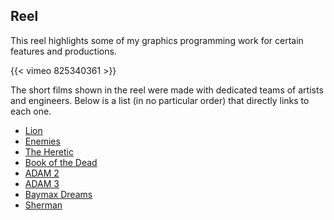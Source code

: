## Reel

This reel highlights some of my graphics programming work for certain features and productions.

{{< vimeo 825340361 >}}

The short films shown in the reel were made with dedicated teams of artists and engineers. 
Below is a list (in no particular order) that directly links to each one. 

- [Lion](https://www.youtube.com/watch?v=KpPx_lvthBQ)
- [Enemies](https://www.youtube.com/watch?v=eXYUNrgqWUU)
- [The Heretic](https://www.youtube.com/watch?v=iQZobAhgayA&rco=1)
- [Book of the Dead](https://www.youtube.com/watch?v=DDsRfbfnC_A)
- [ADAM 2](https://www.youtube.com/watch?v=R8NeB10INDo)
- [ADAM 3](https://www.youtube.com/watch?v=tSDsi2ItktY)
- [Baymax Dreams](https://www.youtube.com/watch?v=Q2XEyCFAMuk)
- [Sherman](https://www.youtube.com/watch?v=JFtCHvyul-I)